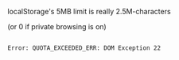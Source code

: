 localStorage's 5MB limit is really 2.5M-characters 

(or 0 if private browsing is on)

<pre><code>
<span class='red'>Error: QUOTA_EXCEEDED_ERR: DOM Exception 22</span>
</code></pre>
